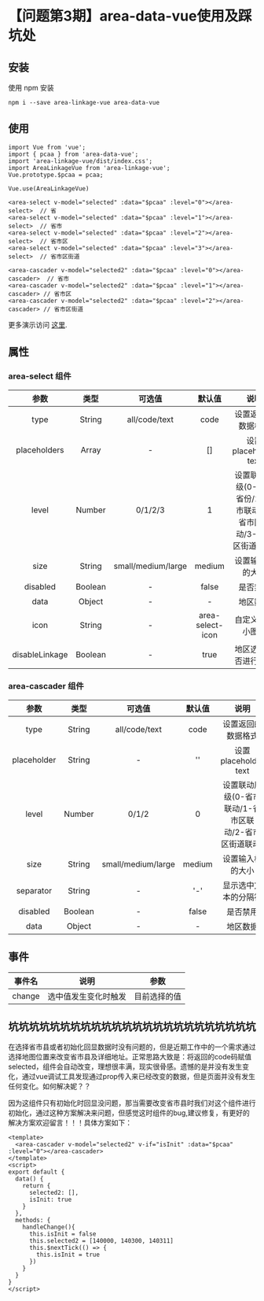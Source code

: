# 【问题第3期】area-data-vue使用及踩坑处

## 安装
 使用 npm 安装
```
npm i --save area-linkage-vue area-data-vue
```

## 使用
```
import Vue from 'vue';
import { pcaa } from 'area-data-vue';
import 'area-linkage-vue/dist/index.css';
import AreaLinkageVue from 'area-linkage-vue';
Vue.prototype.$pcaa = pcaa;

Vue.use(AreaLinkageVue)
```

```
<area-select v-model="selected" :data="$pcaa" :level="0"></area-select>  // 省
<area-select v-model="selected" :data="$pcaa" :level="1"></area-select>  // 省市
<area-select v-model="selected" :data="$pcaa" :level="2"></area-select>  // 省市区
<area-select v-model="selected" :data="$pcaa" :level="3"></area-select>  // 省市区街道

<area-cascader v-model="selected2" :data="$pcaa" :level="0"></area-cascader>  // 省市
<area-cascader v-model="selected2" :data="$pcaa" :level="1"></area-cascader> // 省市区
<area-cascader v-model="selected2" :data="$pcaa" :level="2"></area-cascader> // 省市区街道

```
更多演示访问 [这里](https://liangzibo.github.io/area-linkage-vue/).


## 属性
### area-select 组件
|  参数  |  类型  |  可选值  |  默认值  |  说明  |
|  :--:  |  :--:  |  :--:  |  :--:  |  :--:  |
| type | String |  all/code/text | code | 设置返回的数据格式 |
| placeholders | Array | - | [] | 设置 placeholder text |
| level | Number | 0/1/2/3 | 1 | 设置联动层级(0-只选省份/1-省市联动/2-省市区联动/3-省市区街道联动) |
| size | String | small/medium/large | medium | 设置输入框的大小 |
| disabled | Boolean | - | false | 是否禁用 |
| data | Object | - | - | 地区数据 |
| icon | String | - | area-select-icon | 自定义下拉小图标 |
| disableLinkage | Boolean | - | true | 地区选择是否进行联动 |


### area-cascader 组件
|  参数  |  类型  |  可选值  |  默认值  |  说明  |
|  :--:  |  :--:  |  :--:  |  :--:  |  :--:  |
| type | String |  all/code/text | code | 设置返回的数据格式 |
| placeholder | String | - | '' | 设置 placeholder text |
| level | Number | 0/1/2 | 0 | 设置联动层级(0-省市联动/1-省市区联动/2-省市区街道联动) |
| size | String | small/medium/large | medium | 设置输入框的大小 |
| separator | String | - | '-' | 显示选中文本的分隔符 |
| disabled | Boolean | - | false | 是否禁用 |
| data | Object | - | - | 地区数据 |

## 事件

|  事件名  |  说明  |  参数 |
|  :--:  |  :--:  |  :--: |
| change | 选中值发生变化时触发 | 目前选择的值 |

## 坑坑坑坑坑坑坑坑坑坑坑坑坑坑坑坑坑坑坑坑坑坑坑坑

在选择省市县或者初始化回显数据时没有问题的，但是近期工作中的一个需求通过选择地图位置来改变省市县及详细地址。正常思路大致是：将返回的code码赋值selected，组件会自动改变，理想很丰满，现实很骨感。遗憾的是并没有发生变化，通过vue调试工具发现通过prop传入来已经改变的数据，但是页面并没有发生任何变化。如何解决妮？？

因为这组件只有初始化时回显没问题，那当需要改变省市县时我们对这个组件进行初始化，通过这种方案解决来问题，但感觉这时组件的bug,建议修复，有更好的解决方案欢迎留言！！！具体方案如下：

```
<template>
  <area-cascader v-model="selected2" v-if="isInit" :data="$pcaa" :level="0"></area-cascader>
</template>
<script>
export default {
  data() {
    return {
      selected2: [],
      isInit: true
    }
  },
  methods: {
    handleChange(){
      this.isInit = false
      this.selected2 = [140000, 140300, 140311]
      this.$nextTick(() => {
        this.isInit = true
      })
    }
  }
}
</script>
```